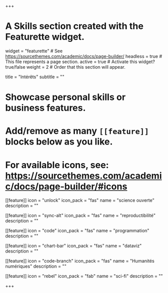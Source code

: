 +++
# A Skills section created with the Featurette widget.
widget = "featurette"  # See https://sourcethemes.com/academic/docs/page-builder/
headless = true  # This file represents a page section.
active = true  # Activate this widget? true/false
weight = 2  # Order that this section will appear.

title = "Intérêts"
subtitle = ""

# Showcase personal skills or business features.
# 
# Add/remove as many `[[feature]]` blocks below as you like.
# 
# For available icons, see: https://sourcethemes.com/academic/docs/page-builder/#icons

[[feature]]
  icon = "unlock"
  icon_pack = "fas"
  name = "science ouverte"
  description = ""
  
[[feature]]
  icon = "sync-alt"
  icon_pack = "fas"
  name = "reproductibilité"
  description = ""
  
[[feature]]
  icon = "code"
  icon_pack = "fas"
  name = "programmation"
  description = ""
  
[[feature]]
  icon = "chart-bar"
  icon_pack = "fas"
  name = "dataviz"
  description = ""
  
[[feature]]
  icon = "code-branch"
  icon_pack = "fas"
  name = "Humanités numériques"
  description = ""

[[feature]]
  icon = "rebel"
  icon_pack = "fab"
  name = "sci-fi"
  description = ""

+++
